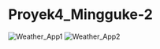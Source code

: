 # Proyek4_Mingguke-2

![Weather_App1](https://github.com/XavieraSal/Proyek4_Mingguke-2/assets/123913465/78e9b95b-a694-4be4-9862-ee61e909bfe4)
![Weather_App2](https://github.com/XavieraSal/Proyek4_Mingguke-2/assets/123913465/5e7d35c7-19af-40dd-9b7e-caae7d723585)


